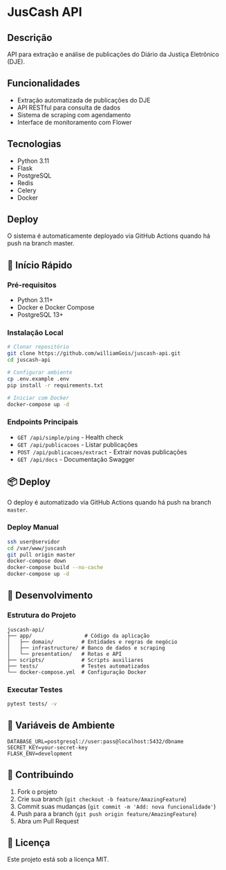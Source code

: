 # JusCash API

## Descrição
API para extração e análise de publicações do Diário da Justiça Eletrônico (DJE).

## Funcionalidades
- Extração automatizada de publicações do DJE
- API RESTful para consulta de dados
- Sistema de scraping com agendamento
- Interface de monitoramento com Flower

## Tecnologias
- Python 3.11
- Flask
- PostgreSQL
- Redis
- Celery
- Docker

## Deploy
O sistema é automaticamente deployado via GitHub Actions quando há push na branch master.

<!-- Deploy timestamp: 2025-01-26 05:15:00 -->

## 🚀 Início Rápido

### Pré-requisitos
- Python 3.11+
- Docker e Docker Compose
- PostgreSQL 13+

### Instalação Local

```bash
# Clonar repositório
git clone https://github.com/williamGois/juscash-api.git
cd juscash-api

# Configurar ambiente
cp .env.example .env
pip install -r requirements.txt

# Iniciar com Docker
docker-compose up -d
```

### Endpoints Principais

- `GET /api/simple/ping` - Health check
- `GET /api/publicacoes` - Listar publicações
- `POST /api/publicacoes/extract` - Extrair novas publicações
- `GET /api/docs` - Documentação Swagger

## 📦 Deploy

O deploy é automatizado via GitHub Actions quando há push na branch `master`.

### Deploy Manual

```bash
ssh user@servidor
cd /var/www/juscash
git pull origin master
docker-compose down
docker-compose build --no-cache
docker-compose up -d
```

## 🔧 Desenvolvimento

### Estrutura do Projeto

```
juscash-api/
├── app/                 # Código da aplicação
│   ├── domain/         # Entidades e regras de negócio
│   ├── infrastructure/ # Banco de dados e scraping
│   └── presentation/   # Rotas e API
├── scripts/            # Scripts auxiliares
├── tests/              # Testes automatizados
└── docker-compose.yml  # Configuração Docker
```

### Executar Testes

```bash
pytest tests/ -v
```

## 📝 Variáveis de Ambiente

```env
DATABASE_URL=postgresql://user:pass@localhost:5432/dbname
SECRET_KEY=your-secret-key
FLASK_ENV=development
```

## 🤝 Contribuindo

1. Fork o projeto
2. Crie sua branch (`git checkout -b feature/AmazingFeature`)
3. Commit suas mudanças (`git commit -m 'Add: nova funcionalidade'`)
4. Push para a branch (`git push origin feature/AmazingFeature`)
5. Abra um Pull Request

## 📄 Licença

Este projeto está sob a licença MIT. 